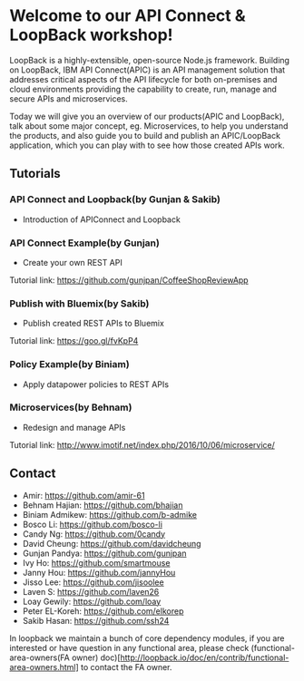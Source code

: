 # Welcome to our API Connect & LoopBack workshop!

LoopBack is a highly-extensible, open-source Node.js framework. Building on LoopBack, IBM API Connect(APIC) is an API management solution that addresses critical aspects of the API lifecycle for both on-premises and cloud environments providing the capability to create, run, manage and secure APIs and microservices. 

Today we will give you an overview of our products(APIC and LoopBack), talk about some major concept, eg. Microservices, to help you understand the products, and also guide you to build and publish an APIC/LoopBack application, which you can play with to see how those created APIs work.


## Tutorials

### API Connect and Loopback(by Gunjan & Sakib)

  - Introduction of APIConnect and Loopback

### API Connect Example(by Gunjan)

  - Create your own REST API

Tutorial link: https://github.com/gunjpan/CoffeeShopReviewApp 

### Publish with Bluemix(by Sakib)

  - Publish created REST APIs to Bluemix

Tutorial link: https://goo.gl/fvKpP4

### Policy Example(by Biniam)

  - Apply datapower policies to REST APIs

### Microservices(by Behnam)

  - Redesign and manage APIs

Tutorial link: http://www.imotif.net/index.php/2016/10/06/microservice/ 


## Contact

- Amir: https://github.com/amir-61
- Behnam Hajian: https://github.com/bhajian
- Biniam Admikew: https://github.com/b-admike
- Bosco Li: https://github.com/bosco-li
- Candy Ng: https://github.com/0candy
- David Cheung: https://github.com/davidcheung
- Gunjan Pandya: https://github.com/gunjpan
- Ivy Ho: https://github.com/smartmouse
- Janny Hou: https://github.com/jannyHou
- Jisso Lee: https://github.com/jisoolee
- Laven S: https://github.com/laven26
- Loay Gewily: https://github.com/loay
- Peter EL-Koreh: https://github.com/elkorep
- Sakib Hasan: https://github.com/ssh24


In loopback we maintain a bunch of core dependency modules, if you are interested or have question in any functional area, please check (functional-area-owners(FA owner) doc)[http://loopback.io/doc/en/contrib/functional-area-owners.html] to contact the FA owner.
